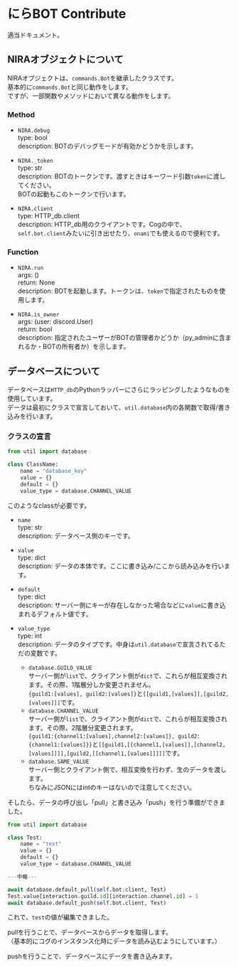 # にらBOT Contribute

適当ドキュメント。

## NIRAオブジェクトについて
NIRAオブジェクトは、`commands.Bot`を継承したクラスです。  
基本的に`commands.Bot`と同じ動作をします。  
ですが、一部関数やメソッドにおいて異なる動作をします。

### Method
- `NIRA.debug`  
    type: bool  
    description: BOTのデバッグモードが有効かどうかを示します。

- `NIRA._token`  
    type: str  
    description: BOTのトークンです。渡すときはキーワード引数`token`に渡してください。  
    BOTの起動もこのトークンで行います。

- `NIRA.client`  
    type: HTTP_db.client  
    description: HTTP_db用のクライアントです。Cogの中で、`self.bot.client`みたいに引き出せたり、`onami`でも使えるので便利です。

### Function
- `NIRA.run`  
    args: ()  
    return: None  
    description: BOTを起動します。トークンは、`token`で指定されたものを使用します。

- `NIRA.is_owner`  
    args: (user: discord.User)  
    return: bool  
    description: 指定されたユーザーがBOTの管理者かどうか（py_adminに含まれるか・BOTの所有者か）を示します。

## データベースについて
データベースは`HTTP_db`のPythonラッパーにさらにラッピングしたようなものを使用しています。  
データは最初にクラスで宣言しておいて、`util.database`内の各関数で取得/書き込みを行います。  

### クラスの宣言

```python
from util import database

class ClassName:
    name = "database_key"
    value = {}
    default = {}
    value_type = database.CHANNEL_VALUE
```

このようなclassが必要です。  
- `name`  
    type: str  
    description: データベース側のキーです。

- `value`  
    type: dict  
    description: データの本体です。ここに書き込み/ここから読み込みを行います。

- `default`  
    type: dict  
    description: サーバー側にキーが存在しなかった場合などに`value`に書き込まれるデフォルト値です。

- `value_type`  
    type: int  
    description: データのタイプです。中身は`util.database`で宣言されてるただの変数です。  
    - `database.GUILD_VALUE`  
        サーバー側が`list`で、クライアント側が`dict`で、これらが相互変換されます。その際、1階層分しか変更されません。  
        `{guild1:[values], guild2:[values]}`と`[[guild1,[values]],[guild2,[values]]]`です。  
    - `database.CHANNEL_VALUE`  
        サーバー側が`list`で、クライアント側が`dict`で、これらが相互変換されます。その際、2階層分変更されます。  
        `{guild1:{channel1:[values],channel2:[values]}, guild2:{channel1:[values]}}`と`[[guild1,[[channel1,[values]],[channel2,[values]]]],[guild2,[[channel1,[values]]]]]`です。  
    - `database.SAME_VALUE`  
        サーバー側とクライアント側で、相互変換を行わず、生のデータを渡します。  
        ちなみにJSONにはintのキーはないので注意してください。  

そしたら、データの呼び出し「pull」と書き込み「push」を行う準備ができました。

```python
from util import database

class Test:
    name = "test"
    value = {}
    default = {}
    value_type = database.CHANNEL_VALUE

---中略---

await database.default_pull(self.bot.client, Test)
Test.value[interaction.guild.id][interaction.channel.id] = 1
await database.default_push(self.bot.client, Test)
```

これで、`test`の値が編集できました。

pullを行うことで、データベースからデータを取得します。  
（基本的にコグのインスタンス化時にデータを読み込むようにしています。）  

pushを行うことで、データベースにデータを書き込みます。
